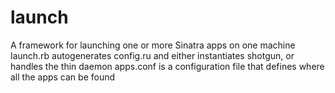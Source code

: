 launch
======

A framework for launching one or more Sinatra apps on one machine
launch.rb autogenerates config.ru and either instantiates shotgun, or handles the thin daemon
apps.conf is a configuration file that defines where all the apps can be found
